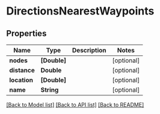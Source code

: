 # DirectionsNearestWaypoints

## Properties
Name | Type | Description | Notes
------------ | ------------- | ------------- | -------------
**nodes** | **[Double]** |  | [optional] 
**distance** | **Double** |  | [optional] 
**location** | **[Double]** |  | [optional] 
**name** | **String** |  | [optional] 

[[Back to Model list]](../README.md#documentation-for-models) [[Back to API list]](../README.md#documentation-for-api-endpoints) [[Back to README]](../README.md)


